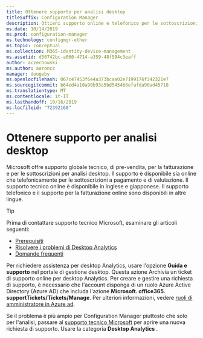 ```yaml
---
title: Ottenere supporto per analisi desktop
titleSuffix: Configuration Manager
description: Ottieni supporto online e telefonico per le sottoscrizioni a pagamento e di valutazione di desktop Analytics.
ms.date: 10/14/2019
ms.prod: configuration-manager
ms.technology: configmgr-other
ms.topic: conceptual
ms.collection: M365-identity-device-management
ms.assetid: d56742bc-a060-4714-a359-48f594c3eaff
author: aczechowski
ms.author: aaroncz
manager: dougeby
ms.openlocfilehash: 067c47453f6e4a373bcaa02e7199176f342321e7
ms.sourcegitcommit: b64ed4a10a90b93a5bd5454b6efafda90ad45718
ms.translationtype: MT
ms.contentlocale: it-IT
ms.lasthandoff: 10/16/2019
ms.locfileid: "72392168"
---
```

# <a name="get-support-for-desktop-analytics"></a>Ottenere supporto per analisi desktop

Microsoft offre supporto globale tecnico, di pre-vendita, per la fatturazione e per le sottoscrizioni per analisi desktop. Il supporto è disponibile sia online che telefonicamente per le sottoscrizioni a pagamento e di valutazione. Il supporto tecnico online è disponibile in inglese e giapponese. Il supporto telefonico e il supporto per la fatturazione online sono disponibili in altre lingue.

> [!TIP]
> Prima di contattare supporto tecnico Microsoft, esaminare gli articoli seguenti:
>
> - [Prerequisiti](/sccm/desktop-analytics/overview#prerequisites)
> - [Risolvere i problemi di Desktop Analytics](/sccm/desktop-analytics/troubleshooting)
> - [Domande frequenti](/sccm/desktop-analytics/faq)

Per richiedere assistenza per desktop Analytics, usare l'opzione **Guida e supporto** nel portale di gestione desktop. Questa azione Archivia un ticket di supporto online per desktop Analytics. Per creare e gestire una richiesta di supporto, è necessario che l'account disponga di un ruolo Azure Active Directory (Azure AD) che includa l'azione **Microsoft. office365. supportTickets/Tickets/Manage**. Per ulteriori informazioni, vedere [ruoli di amministratore in Azure ad](https://docs.microsoft.com/azure/active-directory/users-groups-roles/directory-assign-admin-roles).

Se il problema è più ampio per Configuration Manager piuttosto che solo per l'analisi, passare al [supporto tecnico Microsoft](https://aka.ms/cmcbsupport) per aprire una nuova richiesta di supporto. Usare la categoria **Desktop Analytics** .
